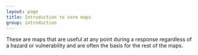 ```yaml
---
layout: page
title: Introduction to core maps
group: introduction
---
```


These are maps that are useful at any point during a response regardless of a hazard or vulnerability and are often the basis for the rest of the maps.

